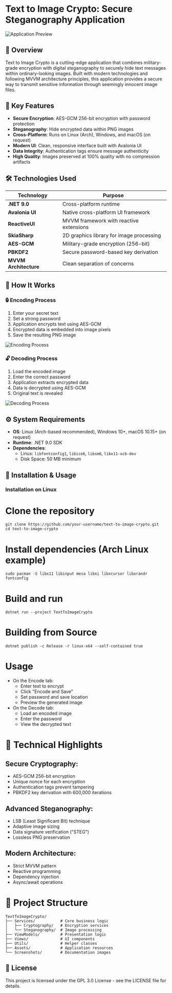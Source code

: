 # Text to Image Crypto: Secure Steganography Application

![Application Preview](screenshots/app-preview.png)

## 🌟 Overview
Text to Image Crypto is a cutting-edge application that combines military-grade encryption with digital steganography to securely hide text messages within ordinary-looking images. Built with modern technologies and following MVVM architecture principles, this application provides a secure way to transmit sensitive information through seemingly innocent image files.

## 🔐 Key Features
- **Secure Encryption**: AES-GCM 256-bit encryption with password protection
- **Steganography**: Hide encrypted data within PNG images
- **Cross-Platform**: Runs on Linux (Arch), Windows, and macOS (on request)
- **Modern UI**: Clean, responsive interface built with Avalonia UI
- **Data Integrity**: Authentication tags ensure message authenticity
- **High Quality**: Images preserved at 100% quality with no compression artifacts

## 🛠 Technologies Used
| Technology | Purpose |
|------------|---------|
| **.NET 9.0** | Cross-platform runtime |
| **Avalonia UI** | Native cross-platform UI framework |
| **ReactiveUI** | MVVM framework with reactive extensions |
| **SkiaSharp** | 2D graphics library for image processing |
| **AES-GCM** | Military-grade encryption (256-bit) |
| **PBKDF2** | Secure password-based key derivation |
| **MVVM Architecture** | Clean separation of concerns |

## 📸 How It Works

### 🔒 Encoding Process
1. Enter your secret text
2. Set a strong password
3. Application encrypts text using AES-GCM
4. Encrypted data is embedded into image pixels
5. Save the resulting PNG image

![Encoding Process](screenshots/encoding.png)

### 🔓 Decoding Process
1. Load the encoded image
2. Enter the correct password
3. Application extracts encrypted data
4. Data is decrypted using AES-GCM
5. Original text is revealed

![Decoding Process](screenshots/decoding.png)

## ⚙️ System Requirements
- **OS**: Linux (Arch-based recommended), Windows 10+, macOS 10.15+ (on request)
- **Runtime**: .NET 9.0 SDK
- **Dependencies**: 
  - Linux: `libfontconfig1`, `libice6`, `libsm6`, `libx11-xcb-dev`
  - Disk Space: 50 MB minimum

## 🚀 Installation & Usage

### Installation on Linux
# Clone the repository
```
git clone https://github.com/your-username/text-to-image-crypto.git
cd text-to-image-crypto
```
# Install dependencies (Arch Linux example)
```
sudo pacman -S libx11 libinput mesa libxi libxcursor libxrandr fontconfig
```
# Build and run
```
dotnet run --project TextToImageCrypto
```
# Building from Source
```
dotnet publish -c Release -r linux-x64 --self-contained true
```
# Usage
- On the Encode tab:
  - Enter text to encrypt
  - Click "Encode and Save"
  - Set password and save location
  - Preview the generated image
- On the Decode tab:
  - Load an encoded image
  - Enter the password
  - View the decrypted text

# 🧪 Technical Highlights
  ## Secure Cryptography:
  - AES-GCM 256-bit encryption
  - Unique nonce for each encryption
  - Authentication tags prevent tampering
  - PBKDF2 key derivation with 600,000 iterations

  ## Advanced Steganography:
  - LSB (Least Significant Bit) technique
  - Adaptive image sizing
  - Data signature verification ("STEG")
  - Lossless PNG preservation
 
  ## Modern Architecture:
  - Strict MVVM pattern
  - Reactive programming
  - Dependency injection
  - Async/await operations

# 📁 Project Structure
```
TextToImageCrypto/
├── Services/           # Core business logic
│   ├── Cryptography/   # Encryption services
│   └── Steganography/  # Image processing
├── ViewModels/         # Presentation logic
├── Views/              # UI components
├── Utils/              # Helper classes
├── Assets/             # Application resources
└── Screenshots/        # Documentation images
```
## 📜 License
This project is licensed under the GPL 3.0 License - see the LICENSE file for details.
